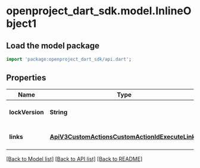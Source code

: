 # openproject_dart_sdk.model.InlineObject1

## Load the model package
```dart
import 'package:openproject_dart_sdk/api.dart';
```

## Properties
Name | Type | Description | Notes
------------ | ------------- | ------------- | -------------
**lockVersion** | **String** |  | [optional] [default to null]
**links** | [**ApiV3CustomActionsCustomActionIdExecuteLinks**](ApiV3CustomActionsCustomActionIdExecuteLinks.md) |  | [optional] [default to null]

[[Back to Model list]](../README.md#documentation-for-models) [[Back to API list]](../README.md#documentation-for-api-endpoints) [[Back to README]](../README.md)


